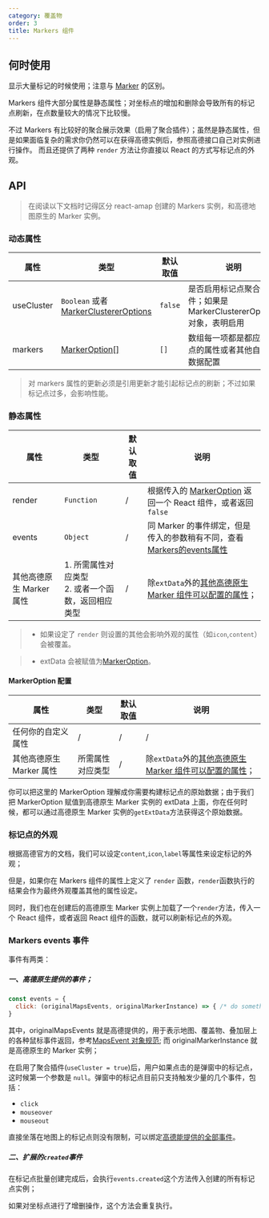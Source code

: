 ```yaml
---
category: 覆盖物
order: 3
title: Markers 组件
---
```



## 何时使用

显示大量标记的时候使用；注意与 [Marker](/components/marker) 的区别。

Markers 组件大部分属性是静态属性；对坐标点的增加和删除会导致所有的标记点刷新，在点数量较大的情况下比较慢。

不过 Markers 有比较好的聚合展示效果（启用了聚合插件）；虽然是静态属性，但是如果面临复杂的需求你仍然可以在获得高德实例后，参照高德接口自己对实例进行操作。
而且还提供了两种 `render` 方法让你直接以 React 的方式写标记点的外观。



## API

> 在阅读以下文档时记得区分 react-amap 创建的 Markers 实例，和高德地图原生的 Marker 实例。

### 动态属性

| 属性       | 类型 | 默认取值 | 说明 |
|------------|-----------|---------|---------------------|
| useCluster | `Boolean` 或者 [MarkerClustererOptions](http://lbs.amap.com/api/javascript-api/reference/plugin#AMap.MarkerClusterer) | `false` | 是否启用标记点聚合插件；如果是MarkerClustererOptions对象，表明启用 |
| markers  | [MarkerOption\[\]](#MarkerOption-配置) | `[]` | 数组每一项都是都应标记点的属性或者其他自定义数据配置 |

> 对 markers 属性的更新必须是引用更新才能引起标记点的刷新；不过如果标记点过多，会影响性能。

### 静态属性

| 属性 | 类型 | 默认取值 | 说明 |
|------|-----|------|-----|
| render | `Function` | /  | 根据传入的 [MarkerOption](#MarkerOption-配置) 返回一个 React 组件，或者返回`false`  |
| events  | `Object` | / | 同 Marker 的事件绑定，但是传入的参数稍有不同，查看[Markers的events属性](#Markers-events-事件) |
| 其他高德原生 Marker 属性 | 1. 所需属性对应类型<br/>2. 或者一个函数，返回相应类型 | / | 除`extData`外的[其他高德原生 Marker 组件可以配置的属性](http://lbs.amap.com/api/javascript-api/reference/overlay#Marker)；  |

> + 如果设定了 `render` 则设置的其他会影响外观的属性（如`icon`,`content`）会被覆盖。

> + extData 会被赋值为[MarkerOption](#MarkerOption-配置)。


#### MarkerOption 配置

| 属性 | 类型 | 默认取值 | 说明 |
|------|-----|------|-----|
| 任何你的自定义属性 | / | / | / |
| 其他高德原生 Marker 属性 | 所需属性对应类型 | / | 除`extData`外的[其他高德原生 Marker 组件可以配置的属性](http://lbs.amap.com/api/javascript-api/reference/overlay#Marker)；  |

你可以把这里的 MarkerOption 理解成你需要构建标记点的原始数据；由于我们把 MarkerOption 赋值到高德原生 Marker 实例的 extData 上面，你在任何时候，都可以通过高德原生 Marker 实例的`getExtData`方法获得这个原始数据。


### 标记点的外观

根据高德官方的文档，我们可以设定`content`,`icon`,`label`等属性来设定标记的外观；

但是，如果你在 Markers 组件的属性上定义了 `render` 函数，`render`函数执行的结果会作为最终外观覆盖其他的属性设定。

同时，我们也在创建后的高德原生 Marker 实例上加载了一个`render`方法，传入一个 React 组件，或者返回 React 组件的函数，就可以刷新标记点的外观。


### Markers events 事件

事件有两类：

##### 一、高德原生提供的事件；

```jsx
const events = {
  click: (originalMapsEvents, originalMarkerInstance) => { /* do something */}
}
```

其中，originalMapsEvents 就是高德提供的，用于表示地图、覆盖物、叠加层上的各种鼠标事件返回，参考[MapsEvent 对象规范](http://lbs.amap.com/api/javascript-api/reference/event#MapsEvent);
而 originalMarkerInstance 就是高德原生的 Marker 实例；


在启用了聚合插件(`useCluster = true`)后，用户如果点击的是弹窗中的标记点，这时候第一个参数是 `null`。弹窗中的标记点目前只支持触发少量的几个事件，包括：

+ `click`
+ `mouseover` 
+ `mouseout`

直接坐落在地图上的标记点则没有限制，可以绑定[高德能提供的全部事件](http://lbs.amap.com/api/javascript-api/reference/overlay#Marker)。
  
  
##### 二、扩展的`created`事件

在标记点批量创建完成后，会执行`events.created`这个方法传入创建的所有标记点实例；

如果对坐标点进行了增删操作，这个方法会重复执行。
